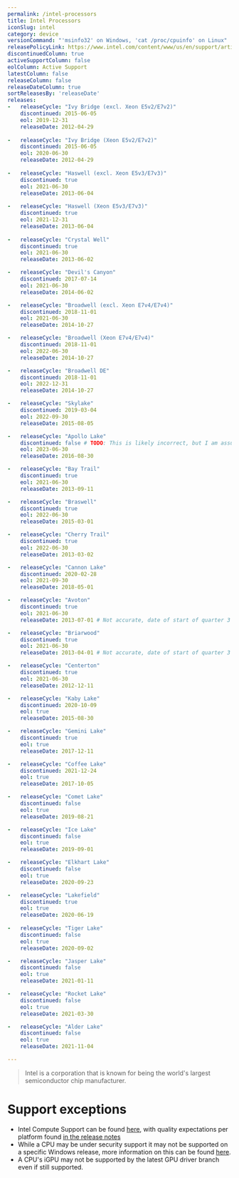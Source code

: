 ```yaml
---
permalink: /intel-processors
title: Intel Processors
iconSlug: intel
category: device
versionCommand: "'msinfo32' on Windows, 'cat /proc/cpuinfo' on Linux"
releasePolicyLink: https://www.intel.com/content/www/us/en/support/articles/000022396/processors.html
discontinuedColumn: true
activeSupportColumn: false
eolColumn: Active Support
latestColumn: false
releaseColumn: false
releaseDateColumn: true
sortReleasesBy: 'releaseDate'
releases:
-   releaseCycle: "Ivy Bridge (excl. Xeon E5v2/E7v2)"
    discontinued: 2015-06-05
    eol: 2019-12-31
    releaseDate: 2012-04-29
    
-   releaseCycle: "Ivy Bridge (Xeon E5v2/E7v2)"
    discontinued: 2015-06-05
    eol: 2020-06-30
    releaseDate: 2012-04-29
    
-   releaseCycle: "Haswell (excl. Xeon E5v3/E7v3)"
    discontinued: true
    eol: 2021-06-30
    releaseDate: 2013-06-04
    
-   releaseCycle: "Haswell (Xeon E5v3/E7v3)"
    discontinued: true
    eol: 2021-12-31
    releaseDate: 2013-06-04
    
-   releaseCycle: "Crystal Well"
    discontinued: true
    eol: 2021-06-30
    releaseDate: 2013-06-02

-   releaseCycle: "Devil's Canyon"
    discontinued: 2017-07-14
    eol: 2021-06-30
    releaseDate: 2014-06-02

-   releaseCycle: "Broadwell (excl. Xeon E7v4/E7v4)"
    discontinued: 2018-11-01
    eol: 2021-06-30
    releaseDate: 2014-10-27

-   releaseCycle: "Broadwell (Xeon E7v4/E7v4)"
    discontinued: 2018-11-01
    eol: 2022-06-30
    releaseDate: 2014-10-27

-   releaseCycle: "Broadwell DE"
    discontinued: 2018-11-01
    eol: 2022-12-31
    releaseDate: 2014-10-27

-   releaseCycle: "Skylake"
    discontinued: 2019-03-04
    eol: 2022-09-30
    releaseDate: 2015-08-05

-   releaseCycle: "Apollo Lake"
    discontinued: false # TODO: This is likely incorrect, but I am assuming it is under production due to this CPU being launched semi recently and having its status say not discontinued: https://ark.intel.com/content/www/us/en/ark/products/195253/intel-pentium-processor-n4200e-2m-cache-up-to-2-50-ghz.html
    eol: 2023-06-30
    releaseDate: 2016-08-30

-   releaseCycle: "Bay Trail"
    discontinued: true
    eol: 2021-06-30
    releaseDate: 2013-09-11

-   releaseCycle: "Braswell"
    discontinued: true
    eol: 2022-06-30
    releaseDate: 2015-03-01

-   releaseCycle: "Cherry Trail"
    discontinued: true
    eol: 2022-06-30
    releaseDate: 2013-03-02

-   releaseCycle: "Cannon Lake"
    discontinued: 2020-02-28
    eol: 2021-09-30
    releaseDate: 2018-05-01

-   releaseCycle: "Avoton"
    discontinued: true
    eol: 2021-06-30
    releaseDate: 2013-07-01 # Not accurate, date of start of quarter 3 of 2013

-   releaseCycle: "Briarwood"
    discontinued: true
    eol: 2021-06-30
    releaseDate: 2013-04-01 # Not accurate, date of start of quarter 3 of 2013

-   releaseCycle: "Centerton"
    discontinued: true
    eol: 2021-06-30
    releaseDate: 2012-12-11

-   releaseCycle: "Kaby Lake"
    discontinued: 2020-10-09
    eol: true
    releaseDate: 2015-08-30

-   releaseCycle: "Gemini Lake"
    discontinued: true
    eol: true
    releaseDate: 2017-12-11

-   releaseCycle: "Coffee Lake"
    discontinued: 2021-12-24
    eol: true
    releaseDate: 2017-10-05

-   releaseCycle: "Comet Lake"
    discontinued: false
    eol: true
    releaseDate: 2019-08-21

-   releaseCycle: "Ice Lake"
    discontinued: false
    eol: true
    releaseDate: 2019-09-01

-   releaseCycle: "Elkhart Lake"
    discontinued: false
    eol: true
    releaseDate: 2020-09-23

-   releaseCycle: "Lakefield"
    discontinued: true
    eol: true
    releaseDate: 2020-06-19
    
-   releaseCycle: "Tiger Lake"
    discontinued: false
    eol: true
    releaseDate: 2020-09-02

-   releaseCycle: "Jasper Lake"
    discontinued: false
    eol: true
    releaseDate: 2021-01-11

-   releaseCycle: "Rocket Lake"
    discontinued: false
    eol: true
    releaseDate: 2021-03-30

-   releaseCycle: "Alder Lake"
    discontinued: false
    eol: true
    releaseDate: 2021-11-04

---
```


> Intel is a corporation that is known for being the world's largest semiconductor chip manufacturer. 

# Support exceptions
- Intel Compute Support can be found [here](https://github.com/intel/compute-runtime#supported-platforms), with quality expectations per platform found [in the release notes](https://github.com/intel/compute-runtime/releases)
- While a CPU may be under security support it may not be supported on a specific Windows release, more information on this can be found [here](https://www.intel.com/content/www/us/en/support/articles/000032181/processors/intel-core-processors.html).
- A CPU's iGPU may not be supported by the latest GPU driver branch even if still supported. 



